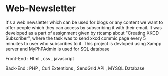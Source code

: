 # Web-Newsletter
It's a web newsletter which can be used for blogs or any content we want to offer people which they can access by subscribing it with their email.
It was developed as a part of assignment given by rtcamp about "Creating XKCD Subscriber", where the task was to send xkcd commic page every 5 minuites to user who subscribes to it.
This project is devloped using Xampp server and MyPhPAdmin is used for SQL database

Front-End : Html , css , javascript

Back-End  : PHP , Curl Extentions , SendGrid API , MYSQL Database


